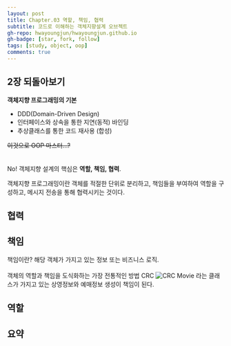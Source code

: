 ```yaml
---
layout: post
title: Chapter.03 역할, 책임, 협력
subtitle: 코드로 이해하는 객체지향설계 오브젝트
gh-repo: hwayoungjun/hwayoungjun.github.io
gh-badge: [star, fork, follow]
tags: [study, object, oop]
comments: true
---
```


## 2장 되돌아보기
**객체지향 프로그래밍의 기본**
- DDD(Domain-Driven Design)
- 인터페이스와 상속을 통한 지연(동적) 바인딩       
- 추상클래스를 통한 코드 재사용 (합성)

~~이것으로 OOP 마스터...?~~
<br>
<br>
<br>
No! 객체지향 설계의 핵심은 **역할, 책임, 협력**.

객체지향 프로그래밍이란 객체를 적절한 단위로 분리하고, 책임들을 부여하여 역할을 구성하고, 메시지 전송을 통해 협력시키는 것이다.


## 협력


## 책임
책임이란? 해당 객체가 가지고 있는 정보 또는 비즈니스 로직.
<br>
<br>
객체의 역할과 책임을 도식화하는 가장 전통적인 방법 CRC
![CRC](https://hwayoungjun.github.io/img/CRC.PNG)
Movie 라는 클래스가 가지고 있는 상영정보와 예매정보 생성이 책임이 된다.




## 역할


## 요약
